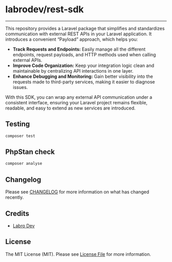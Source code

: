 # labrodev/rest-sdk
---

This repository provides a Laravel package that simplifies and standardizes communication with external REST APIs in your Laravel application. It introduces a convenient “Payload” approach, which helps you:

- **Track Requests and Endpoints:** Easily manage all the different endpoints, request payloads, and HTTP methods used when calling external APIs.
- **Improve Code Organization:** Keep your integration logic clean and maintainable by centralizing API interactions in one layer.
- **Enhance Debugging and Monitoring:** Gain better visibility into the requests made to third-party services, making it easier to diagnose issues.

With this SDK, you can wrap any external API communication under a consistent interface, ensuring your Laravel project remains flexible, readable, and easy to extend as new services are introduced.

## Testing

```bash
composer test
```

## PhpStan check

```bash
composer analyse
```

## Changelog

Please see [CHANGELOG](CHANGELOG.md) for more information on what has changed recently.

## Credits

- [Labro Dev](https://github.com/labrodev)

## License

The MIT License (MIT). Please see [License File](LICENSE.md) for more information.



